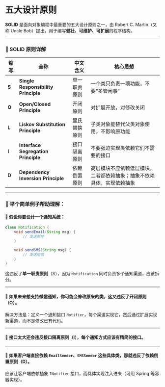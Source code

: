 # 五大设计原则

**SOLID** 是面向对象编程中最重要的五大设计原则之一，由 Robert C. Martin（又称 Uncle Bob）提出，用于编写**健壮、可维护、可扩展**的程序结构。  

---

### 🧱 SOLID 原则详解

| 缩写    | 全称                                  | 中文含义   | 核心思想                                |
|-------|-------------------------------------|--------|-------------------------------------|
| **S** | **Single Responsibility Principle** | 单一职责原则 | 一个类只负责一项功能，不要“多管闲事”                 |
| **O** | **Open/Closed Principle**           | 开闭原则   | 对扩展开放，对修改关闭                         |
| **L** | **Liskov Substitution Principle**   | 里氏替换原则 | 子类对象能替代父类对象使用，不影响原功能                |
| **I** | **Interface Segregation Principle** | 接口隔离原则 | 不要强迫实现类依赖它们不需要的接口                   |
| **D** | **Dependency Inversion Principle**  | 依赖倒置原则 | 高层模块不应依赖低层模块，二者都依赖抽象；抽象不依赖具体，实现依赖抽象 |

---

### 📌 举个简单例子帮助理解：

#### 🔹 假设你要设计一个通知系统：

```java
class Notification {
    void sendEmail(String msg) {
        // 发送邮件
    }

    void sendSMS(String msg) {
        // 发送短信
    }
}
```

这违反了**单一职责原则**（S），因为 `Notification` 同时负责多个通知渠道，应该拆分。

---

#### 🔹 如果未来想支持微信通知，你可能会修改原来的类，这又违反了**开闭原则**（O）。

解决方法是：定义一个通知接口 `Notifier`，每个渠道实现它，然后通过扩展实现新渠道，而不是修改已有代码。

---

#### 🔹 接口太大还会违反**接口隔离原则**（I），每个通知方式应该有精简的接口。

---

#### 🔹 如果客户端直接依赖 `EmailSender`、`SMSSender` 这些具体类，那就违反了**依赖倒置原则**（D）。

应该让客户端依赖抽象 `INotifier` 接口，而具体实现注入进来（可用 Spring 等容器实现）。

